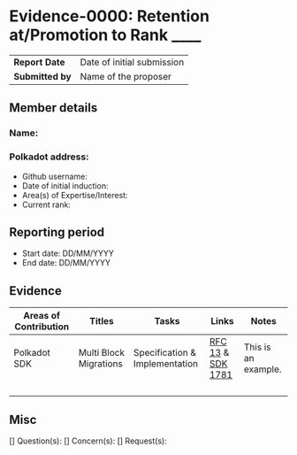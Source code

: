 # Evidence-0000: Retention at/Promotion to Rank ____

|                 |                                                                                             |
| --------------- | ------------------------------------------------------------------------------------------- |
| **Report Date** | Date of initial submission                                                                  |
| **Submitted by**| Name of the proposer                                                                        |


## Member details

### Name:
### Polkadot address: 
- Github username: 
- Date of initial induction:
- Area(s) of Expertise/Interest: 
- Current rank: 


## Reporting period

- Start date: DD/MM/YYYY
- End date: DD/MM/YYYY


## Evidence

|  Areas of Contribution | Titles   | Tasks  | Links   |Notes   |
|---|---|---|---|---|
|Polkadot SDK   | Multi Block Migrations  | Specification & Implementation  | [RFC 13](https://github.com/polkadot-fellows/RFCs/pull/13) & [SDK 1781](https://github.com/paritytech/polkadot-sdk/pull/1781)  | This is an example.  |
|   |   |   |   |   |
|   |   |   |   |   |
|   |   |   |   |   |
|   |   |   |   |   |


## Misc

[] Question(s): 
[] Concern(s): 
[] Request(s): 

